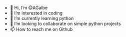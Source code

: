 - 👋 Hi, I’m @AGalbe
- 👀 I’m interested in coding
- 🌱 I’m currently learning python
- 💞️ I’m looking to collaborate on simple python projects
- 📫 How to reach me on Github
